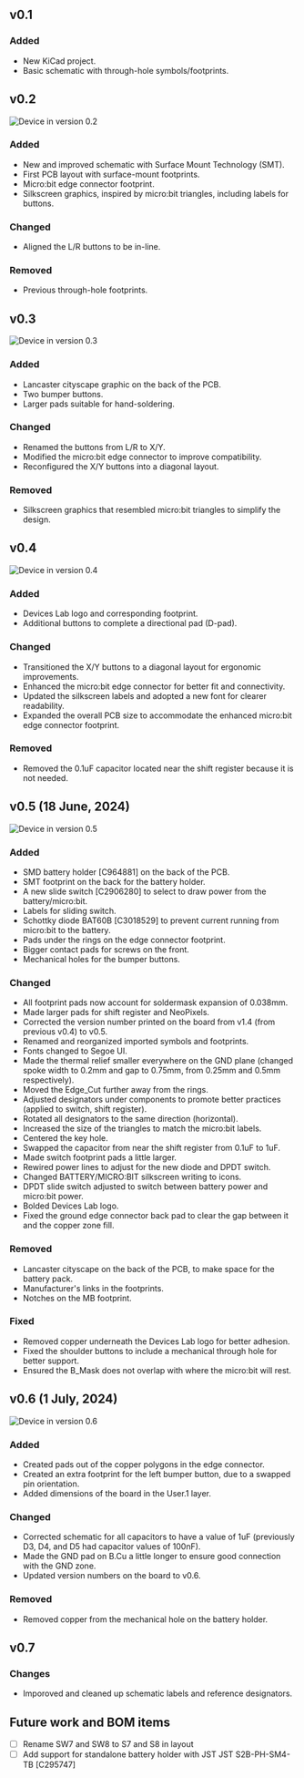 ## v0.1

### Added

- New KiCad project.
- Basic schematic with through-hole symbols/footprints.

## v0.2

![Device in version 0.2](media/version-images/solderbit-gamepad-v0.2.png "solder:bit Gamepad v0.2")

### Added

- New and improved schematic with Surface Mount Technology (SMT).
- First PCB layout with surface-mount footprints.
- Micro:bit edge connector footprint.
- Silkscreen graphics, inspired by micro:bit triangles, including labels for buttons.

### Changed

- Aligned the L/R buttons to be in-line.

### Removed

- Previous through-hole footprints.

## v0.3

![Device in version 0.3](media/version-images/solderbit-gamepad-v0.3.png "solder:bit Gamepad v0.3")

### Added

- Lancaster cityscape graphic on the back of the PCB.
- Two bumper buttons.
- Larger pads suitable for hand-soldering.

### Changed

- Renamed the buttons from L/R to X/Y.
- Modified the micro:bit edge connector to improve compatibility.
- Reconfigured the X/Y buttons into a diagonal layout.

### Removed

- Silkscreen graphics that resembled micro:bit triangles to simplify the design.

## v0.4

![Device in version 0.4](media/version-images/solderbit-gamepad-v0.4.png "solder:bit Gamepad v0.4")

### Added

- Devices Lab logo and corresponding footprint.
- Additional buttons to complete a directional pad (D-pad).

### Changed

- Transitioned the X/Y buttons to a diagonal layout for ergonomic improvements.
- Enhanced the micro:bit edge connector for better fit and connectivity.
- Updated the silkscreen labels and adopted a new font for clearer readability.
- Expanded the overall PCB size to accommodate the enhanced micro:bit edge connector footprint.

### Removed

- Removed the 0.1uF capacitor located near the shift register because it is not needed.

## v0.5 (18 June, 2024)

![Device in version 0.5](media/version-images/solderbit-gamepad-v0.5.png "solder:bit Gamepad v0.5")

### Added

- SMD battery holder [C964881] on the back of the PCB.
- SMT footprint on the back for the battery holder.
- A new slide switch [C2906280] to select to draw power from the battery/micro:bit.
- Labels for sliding switch.
- Schottky diode BAT60B [C3018529] to prevent current running from micro:bit to the battery.
- Pads under the rings on the edge connector footprint.
- Bigger contact pads for screws on the front.
- Mechanical holes for the bumper buttons.

### Changed

- All footprint pads now account for soldermask expansion of 0.038mm.
- Made larger pads for shift register and NeoPixels.
- Corrected the version number printed on the board from v1.4 (from previous v0.4) to v0.5.
- Renamed and reorganized imported symbols and footprints.
- Fonts changed to Segoe UI.
- Made the thermal relief smaller everywhere on the GND plane (changed spoke width to 0.2mm and gap to 0.75mm, from 0.25mm and 0.5mm respectively).
- Moved the Edge_Cut further away from the rings.
- Adjusted designators under components to promote better practices (applied to switch, shift register).
- Rotated all designators to the same direction (horizontal).
- Increased the size of the triangles to match the micro:bit labels.
- Centered the key hole.
- Swapped the capacitor from near the shift register from 0.1uF to 1uF.
- Made switch footprint pads a little larger.
- Rewired power lines to adjust for the new diode and DPDT switch.
- Changed BATTERY/MICRO:BIT silkscreen writing to icons.
- DPDT slide switch adjusted to switch between battery power and micro:bit power.
- Bolded Devices Lab logo.
- Fixed the ground edge connector back pad to clear the gap between it and the copper zone fill.

### Removed

- Lancaster cityscape on the back of the PCB, to make space for the battery pack.
- Manufacturer's links in the footprints.
- Notches on the MB footprint.

### Fixed

- Removed copper underneath the Devices Lab logo for better adhesion.
- Fixed the shoulder buttons to include a mechanical through hole for better support.
- Ensured the B_Mask does not overlap with where the micro:bit will rest.

## v0.6 (1 July, 2024)

![Device in version 0.6](media/version-images/solderbit-gamepad-v0.6.png "solder:bit Gamepad v0.6")

### Added

- Created pads out of the copper polygons in the edge connector.
- Created an extra footprint for the left bumper button, due to a swapped pin orientation.
- Added dimensions of the board in the User.1 layer.

### Changed

- Corrected schematic for all capacitors to have a value of 1uF (previously D3, D4, and D5 had capacitor values of 100nF).
- Made the GND pad on B.Cu a little longer to ensure good connection with the GND zone.
- Updated version numbers on the board to v0.6.

### Removed

- Removed copper from the mechanical hole on the battery holder.

## v0.7

### Changes

- Imporoved and cleaned up schematic labels and reference designators.

## Future work and BOM items

- [ ] Rename SW7 and SW8 to S7 and S8 in layout
- [ ] Add support for standalone battery holder with JST JST S2B-PH-SM4-TB [C295747]
